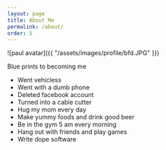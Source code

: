 ```yaml
---
layout: page
title: About Me
permalink: /about/
order: 5
---
```


![paul avatar]({{ "/assets/images/profile/bfd.JPG" }})

Blue prints to becoming me

- Went vehicless
- Went with a dumb phone
- Deleted facebook account
- Turned into a cable cutter
- Hug my mom every day
- Make yummy foods and drink good beer
- Be in the gym 5 am every morning
- Hang out with friends and play games
- Write dope software 
